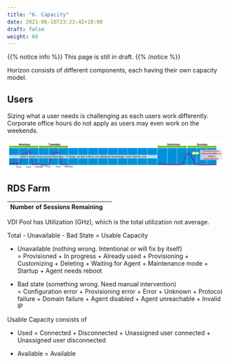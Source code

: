 ```yaml
---
title: "6. Capacity"
date: 2021-06-16T23:23:42+10:00
draft: false
weight: 60
---
```


{{% notice info %}}
This page is still in draft.
{{% /notice %}}

Horizon consists of different components, each having their own capacity model.

## Users 

Sizing what a user needs is challenging as each users work differently. Corporate office hours do not apply as users may even work on the weekends.

![](4.8.6-fig-1.png)

## RDS Farm

| Number of Sessions Remaining |     |
|------------------------------|-----|

VDI Pool has Utilization (GHz), which is the total utilization not average.

Total - Unavailable - Bad State = Usable Capacity

-   Unavailable (nothing wrong. Intentional or will fix by itself)  
    = Provisioned + In progress + Already used + Provisioning + Customizing + Deleting + Waiting for Agent + Maintenance mode + Startup + Agent needs reboot

-   Bad state (something wrong. Need manual intervention)  
    = Configuration error + Provisioning error + Error + Unknown + Protocol failure + Domain failure + Agent disabled + Agent unreachable + Invalid IP

Usable Capacity consists of

-   Used = Connected + Disconnected + Unassigned user connected + Unassigned user disconnected

-   Available = Available